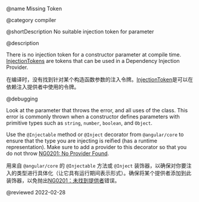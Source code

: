@name Missing Token

@category compiler

@shortDescription No suitable injection token for parameter

@description

There is no injection token for a constructor parameter at compile time. [InjectionTokens](api/core/InjectionToken) are tokens that can be used in a Dependency Injection Provider.

在编译时，没有找到针对某个构造函数参数的注入令牌。[InjectionToken](api/core/InjectionToken)是可以在依赖注入提供者中使用的令牌。

@debugging

Look at the parameter that throws the error, and all uses of the class.
This error is commonly thrown when a constructor defines parameters with primitive types such as `string`, `number`, `boolean`, and `Object`.

Use the `@Injectable` method or `@Inject` decorator from `@angular/core` to ensure that the type you are injecting is reified (has a runtime representation). Make sure to add a provider to this decorator so that you do not throw [NG0201: No Provider Found](errors/NG0201).

用来自 `@angular/core` 的 `@Injectable` 方法或 `@Inject` 装饰器，以确保对你要注入的类型进行具体化（让它具有运行期间表示形式）。确保将某个提供者添加到此装饰器，以免抛出[NG0201：未找到提供者](errors/NG0201)错误。

<!-- links -->

<!-- external links -->

<!-- end links -->

@reviewed 2022-02-28